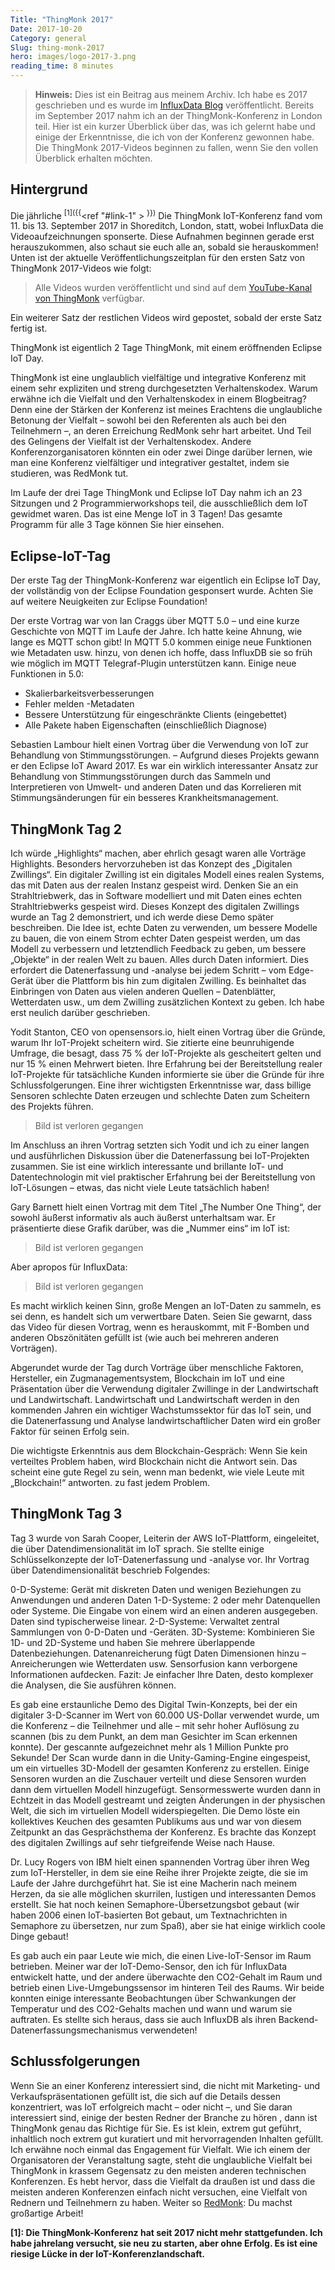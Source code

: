 ```yaml
---
Title: "ThingMonk 2017"
Date: 2017-10-20
Category: general
Slug: thing-monk-2017
hero: images/logo-2017-3.png
reading_time: 8 minutes
---
```


> **Hinweis:** Dies ist ein Beitrag aus meinem Archiv. Ich habe es 2017 geschrieben und es wurde im [InfluxData Blog](https://www.influxdata.com/blog/thingmonk-iot-insights/) veröffentlicht.
Bereits im September 2017 nahm ich an der ThingMonk-Konferenz in London teil. Hier ist ein kurzer Überblick über das, was ich gelernt habe und einige der Erkenntnisse, die ich von der Konferenz gewonnen habe. Die ThingMonk 2017-Videos beginnen zu fallen, wenn Sie den vollen Überblick erhalten möchten.

## Hintergrund

Die jährliche <sup>[1]({{</sup><ref "#link-1" > <sup>}})</sup> Die ThingMonk IoT-Konferenz fand vom 11. bis 13. September 2017 in Shoreditch, London, statt, wobei InfluxData die Videoaufzeichnungen sponserte. Diese Aufnahmen beginnen gerade erst herauszukommen, also schaut sie euch alle an, sobald sie herauskommen! Unten ist der aktuelle Veröffentlichungszeitplan für den ersten Satz von ThingMonk 2017-Videos wie folgt:

> Alle Videos wurden veröffentlicht und sind auf dem [YouTube-Kanal von ThingMonk](https://redmonk.com/?series=thingmonk-2017) verfügbar.

Ein weiterer Satz der restlichen Videos wird gepostet, sobald der erste Satz fertig ist.

ThingMonk ist eigentlich 2 Tage ThingMonk, mit einem eröffnenden Eclipse IoT Day.

ThingMonk ist eine unglaublich vielfältige und integrative Konferenz mit einem sehr expliziten und streng durchgesetzten Verhaltenskodex. Warum erwähne ich die Vielfalt und den Verhaltenskodex in einem Blogbeitrag? Denn eine der Stärken der Konferenz ist meines Erachtens die unglaubliche Betonung der Vielfalt – sowohl bei den Referenten als auch bei den Teilnehmern –, an deren Erreichung RedMonk sehr hart arbeitet. Und Teil des Gelingens der Vielfalt ist der Verhaltenskodex. Andere Konferenzorganisatoren könnten ein oder zwei Dinge darüber lernen, wie man eine Konferenz vielfältiger und integrativer gestaltet, indem sie studieren, was RedMonk tut.

Im Laufe der drei Tage ThingMonk und Eclipse IoT Day nahm ich an 23 Sitzungen und 2 Programmierworkshops teil, die ausschließlich dem IoT gewidmet waren. Das ist eine Menge IoT in 3 Tagen! Das gesamte Programm für alle 3 Tage können Sie hier einsehen.

## Eclipse-IoT-Tag

Der erste Tag der ThingMonk-Konferenz war eigentlich ein Eclipse IoT Day, der vollständig von der Eclipse Foundation gesponsert wurde. Achten Sie auf weitere Neuigkeiten zur Eclipse Foundation!

Der erste Vortrag war von Ian Craggs über MQTT 5.0 – und eine kurze Geschichte von MQTT im Laufe der Jahre. Ich hatte keine Ahnung, wie lange es MQTT schon gibt! In MQTT 5.0 kommen einige neue Funktionen wie Metadaten usw. hinzu, von denen ich hoffe, dass InfluxDB sie so früh wie möglich im MQTT Telegraf-Plugin unterstützen kann. Einige neue Funktionen in 5.0:

- Skalierbarkeitsverbesserungen
- Fehler melden
-Metadaten
- Bessere Unterstützung für eingeschränkte Clients (eingebettet)
- Alle Pakete haben Eigenschaften (einschließlich Diagnose)

Sebastien Lambour hielt einen Vortrag über die Verwendung von IoT zur Behandlung von Stimmungsstörungen. – Aufgrund dieses Projekts gewann er den Eclipse IoT Award 2017. Es war ein wirklich interessanter Ansatz zur Behandlung von Stimmungsstörungen durch das Sammeln und Interpretieren von Umwelt- und anderen Daten und das Korrelieren mit Stimmungsänderungen für ein besseres Krankheitsmanagement.

## ThingMonk Tag 2

Ich würde „Highlights“ machen, aber ehrlich gesagt waren alle Vorträge Highlights. Besonders hervorzuheben ist das Konzept des „Digitalen Zwillings“. Ein digitaler Zwilling ist ein digitales Modell eines realen Systems, das mit Daten aus der realen Instanz gespeist wird. Denken Sie an ein Strahltriebwerk, das in Software modelliert und mit Daten eines echten Strahltriebwerks gespeist wird. Dieses Konzept des digitalen Zwillings wurde an Tag 2 demonstriert, und ich werde diese Demo später beschreiben. Die Idee ist, echte Daten zu verwenden, um bessere Modelle zu bauen, die von einem Strom echter Daten gespeist werden, um das Modell zu verbessern und letztendlich Feedback zu geben, um bessere „Objekte“ in der realen Welt zu bauen. Alles durch Daten informiert. Dies erfordert die Datenerfassung und -analyse bei jedem Schritt – vom Edge-Gerät über die Plattform bis hin zum digitalen Zwilling. Es beinhaltet das Einbringen von Daten aus vielen anderen Quellen – Datenblätter, Wetterdaten usw., um dem Zwilling zusätzlichen Kontext zu geben. Ich habe erst neulich darüber geschrieben.

Yodit Stanton, CEO von opensensors.io, hielt einen Vortrag über die Gründe, warum Ihr IoT-Projekt scheitern wird. Sie zitierte eine beunruhigende Umfrage, die besagt, dass 75 % der IoT-Projekte als gescheitert gelten und nur 15 % einen Mehrwert bieten. Ihre Erfahrung bei der Bereitstellung realer IoT-Projekte für tatsächliche Kunden informierte sie über die Gründe für ihre Schlussfolgerungen. Eine ihrer wichtigsten Erkenntnisse war, dass billige Sensoren schlechte Daten erzeugen und schlechte Daten zum Scheitern des Projekts führen.

> Bild ist verloren gegangen

Im Anschluss an ihren Vortrag setzten sich Yodit und ich zu einer langen und ausführlichen Diskussion über die Datenerfassung bei IoT-Projekten zusammen. Sie ist eine wirklich interessante und brillante IoT- und Datentechnologin mit viel praktischer Erfahrung bei der Bereitstellung von IoT-Lösungen – etwas, das nicht viele Leute tatsächlich haben!

Gary Barnett hielt einen Vortrag mit dem Titel „The Number One Thing“, der sowohl äußerst informativ als auch äußerst unterhaltsam war. Er präsentierte diese Grafik darüber, was die „Nummer eins“ im IoT ist:

> Bild ist verloren gegangen

Aber apropos für InfluxData:

> Bild ist verloren gegangen

Es macht wirklich keinen Sinn, große Mengen an IoT-Daten zu sammeln, es sei denn, es handelt sich um verwertbare Daten. Seien Sie gewarnt, dass das Video für diesen Vortrag, wenn es herauskommt, mit F-Bomben und anderen Obszönitäten gefüllt ist (wie auch bei mehreren anderen Vorträgen).

Abgerundet wurde der Tag durch Vorträge über menschliche Faktoren, Hersteller, ein Zugmanagementsystem, Blockchain im IoT und eine Präsentation über die Verwendung digitaler Zwillinge in der Landwirtschaft und Landwirtschaft. Landwirtschaft und Landwirtschaft werden in den kommenden Jahren ein wichtiger Wachstumssektor für das IoT sein, und die Datenerfassung und Analyse landwirtschaftlicher Daten wird ein großer Faktor für seinen Erfolg sein.

Die wichtigste Erkenntnis aus dem Blockchain-Gespräch: Wenn Sie kein verteiltes Problem haben, wird Blockchain nicht die Antwort sein. Das scheint eine gute Regel zu sein, wenn man bedenkt, wie viele Leute mit „Blockchain!“ antworten. zu fast jedem Problem.

## ThingMonk Tag 3

Tag 3 wurde von Sarah Cooper, Leiterin der AWS IoT-Plattform, eingeleitet, die über Datendimensionalität im IoT sprach. Sie stellte einige Schlüsselkonzepte der IoT-Datenerfassung und -analyse vor. Ihr Vortrag über Datendimensionalität beschrieb Folgendes:

0-D-Systeme: Gerät mit diskreten Daten und wenigen Beziehungen zu Anwendungen und anderen Daten
1-D-Systeme: 2 oder mehr Datenquellen oder Systeme. Die Eingabe von einem wird an einen anderen ausgegeben. Daten sind typischerweise linear.
2-D-Systeme: Verwaltet zentral Sammlungen von 0-D-Daten und -Geräten.
3D-Systeme: Kombinieren Sie 1D- und 2D-Systeme und haben Sie mehrere überlappende Datenbeziehungen.
Datenanreicherung fügt Daten Dimensionen hinzu – Anreicherungen wie Wetterdaten usw. Sensorfusion kann verborgene Informationen aufdecken.
Fazit: Je einfacher Ihre Daten, desto komplexer die Analysen, die Sie ausführen können.

Es gab eine erstaunliche Demo des Digital Twin-Konzepts, bei der ein digitaler 3-D-Scanner im Wert von 60.000 US-Dollar verwendet wurde, um die Konferenz – die Teilnehmer und alle – mit sehr hoher Auflösung zu scannen (bis zu dem Punkt, an dem man Gesichter im Scan erkennen konnte). Der gescannte aufgezeichnet mehr als 1 Million Punkte pro Sekunde! Der Scan wurde dann in die Unity-Gaming-Engine eingespeist, um ein virtuelles 3D-Modell der gesamten Konferenz zu erstellen. Einige Sensoren wurden an die Zuschauer verteilt und diese Sensoren wurden dann dem virtuellen Modell hinzugefügt. Sensormesswerte wurden dann in Echtzeit in das Modell gestreamt und zeigten Änderungen in der physischen Welt, die sich im virtuellen Modell widerspiegelten. Die Demo löste ein kollektives Keuchen des gesamten Publikums aus und war von diesem Zeitpunkt an das Gesprächsthema der Konferenz. Es brachte das Konzept des digitalen Zwillings auf sehr tiefgreifende Weise nach Hause.

Dr. Lucy Rogers von IBM hielt einen spannenden Vortrag über ihren Weg zum IoT-Hersteller, in dem sie eine Reihe ihrer Projekte zeigte, die sie im Laufe der Jahre durchgeführt hat. Sie ist eine Macherin nach meinem Herzen, da sie alle möglichen skurrilen, lustigen und interessanten Demos erstellt. Sie hat noch keinen Semaphore-Übersetzungsbot gebaut (wir haben 2006 einen IoT-basierten Bot gebaut, um Textnachrichten in Semaphore zu übersetzen, nur zum Spaß), aber sie hat einige wirklich coole Dinge gebaut!

Es gab auch ein paar Leute wie mich, die einen Live-IoT-Sensor im Raum betrieben. Meiner war der IoT-Demo-Sensor, den ich für InfluxData entwickelt hatte, und der andere überwachte den CO2-Gehalt im Raum und betrieb einen Live-Umgebungssensor im hinteren Teil des Raums. Wir beide konnten einige interessante Beobachtungen über Schwankungen der Temperatur und des CO2-Gehalts machen und wann und warum sie auftraten. Es stellte sich heraus, dass sie auch InfluxDB als ihren Backend-Datenerfassungsmechanismus verwendeten!

## Schlussfolgerungen

Wenn Sie an einer Konferenz interessiert sind, die nicht mit Marketing- und Verkaufspräsentationen gefüllt ist, die sich auf die Details dessen konzentriert, was IoT erfolgreich macht – oder nicht –, und Sie daran interessiert sind, einige der besten Redner der Branche zu hören , dann ist ThingMonk genau das Richtige für Sie. Es ist klein, extrem gut geführt, inhaltlich noch extrem gut kuratiert und mit hervorragenden Inhalten gefüllt. Ich erwähne noch einmal das Engagement für Vielfalt. Wie ich einem der Organisatoren der Veranstaltung sagte, steht die unglaubliche Vielfalt bei ThingMonk in krassem Gegensatz zu den meisten anderen technischen Konferenzen. Es hebt hervor, dass die Vielfalt da draußen ist und dass die meisten anderen Konferenzen einfach nicht versuchen, eine Vielfalt von Rednern und Teilnehmern zu haben. Weiter so [RedMonk](https://redmonk.com): Du machst großartige Arbeit!

**<a name="link-1"></a> [1]: Die ThingMonk-Konferenz hat seit 2017 nicht mehr stattgefunden. Ich habe jahrelang versucht, sie neu zu starten, aber ohne Erfolg. Es ist eine riesige Lücke in der IoT-Konferenzlandschaft.**
